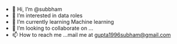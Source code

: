 - 👋 Hi, I’m @subbham
- 👀 I’m interested in data roles
- 🌱 I’m currently learning Machine learning
- 💞️ I’m looking to collaborate on ...
- 📫 How to reach me ...mail me at gupta1996subham@gmail.com

<!---
subbham7007/subbham7007 is a ✨ special ✨ repository because its `README.md` (this file) appears on your GitHub profile.
You can click the Preview link to take a look at your changes.
--->
